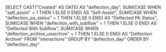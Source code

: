 SELECT
  CAST("Created" AS DATE) AS "deflection_day",
  SUM(CASE WHEN "self_assist" = 1 THEN 1 ELSE 0 END) AS "Self-Assist",
  SUM(CASE WHEN "deflection_pa_status" = 1 THEN 1 ELSE 0 END) AS "Deflected PA Status",
  SUM(CASE WHEN "deflection_with_subflow" = 1 THEN 1 ELSE 0 END) AS "Deflected With Subflow",
  SUM(CASE WHEN "deflection_archive_unarchive" = 1 THEN 1 ELSE 0 END) AS "Deflection Archive"
FROM "interactions"
GROUP BY "deflection_day"
ORDER BY "deflection_day"
